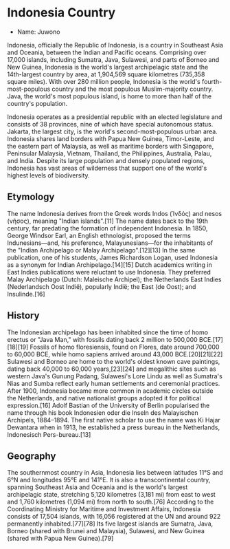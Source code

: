# Indonesia Country

- Name: Juwono

Indonesia, officially the Republic of Indonesia, is a country in Southeast Asia and Oceania, between the Indian and Pacific oceans. Comprising over 17,000 islands, including Sumatra, Java, Sulawesi, and parts of Borneo and New Guinea, Indonesia is the world's largest archipelagic state and the 14th-largest country by area, at 1,904,569 square kilometres (735,358 square miles). With over 280 million people, Indonesia is the world's fourth-most-populous country and the most populous Muslim-majority country. Java, the world's most populous island, is home to more than half of the country's population.

Indonesia operates as a presidential republic with an elected legislature and consists of 38 provinces, nine of which have special autonomous status. Jakarta, the largest city, is the world's second-most-populous urban area. Indonesia shares land borders with Papua New Guinea, Timor-Leste, and the eastern part of Malaysia, as well as maritime borders with Singapore, Peninsular Malaysia, Vietnam, Thailand, the Philippines, Australia, Palau, and India. Despite its large population and densely populated regions, Indonesia has vast areas of wilderness that support one of the world's highest levels of biodiversity.

## Etymology

The name Indonesia derives from the Greek words Indos (Ἰνδός) and nesos (νῆσος), meaning "Indian islands".[11] The name dates back to the 19th century, far predating the formation of independent Indonesia. In 1850, George Windsor Earl, an English ethnologist, proposed the terms Indunesians—and, his preference, Malayunesians—for the inhabitants of the "Indian Archipelago or Malay Archipelago".[12][13] In the same publication, one of his students, James Richardson Logan, used Indonesia as a synonym for Indian Archipelago.[14][15] Dutch academics writing in East Indies publications were reluctant to use Indonesia. They preferred Malay Archipelago (Dutch: Maleische Archipel); the Netherlands East Indies (Nederlandsch Oost Indië), popularly Indië; the East (de Oost); and Insulinde.[16]

## History

The Indonesian archipelago has been inhabited since the time of homo erectus or "Java Man," with fossils dating back 2 million to 500,000 BCE.[17][18][19] Fossils of homo floresiensis, found on Flores, date around 700,000 to 60,000 BCE, while homo sapiens arrived around 43,000 BCE.[20][21][22] Sulawesi and Borneo are home to the world's oldest known cave paintings, dating back 40,000 to 60,000 years,[23][24] and megalithic sites such as western Java's Gunung Padang, Sulawesi's Lore Lindu as well as Sumatra's Nias and Sumba reflect early human settlements and ceremonial practices.
After 1900, Indonesia became more common in academic circles outside the Netherlands, and native nationalist groups adopted it for political expression.[16] Adolf Bastian of the University of Berlin popularised the name through his book Indonesien oder die Inseln des Malayischen Archipels, 1884–1894. The first native scholar to use the name was Ki Hajar Dewantara when in 1913, he established a press bureau in the Netherlands, Indonesisch Pers-bureau.[13]

## Geography

The southernmost country in Asia, Indonesia lies between latitudes 11°S and 6°N and longitudes 95°E and 141°E. It is also a transcontinental country, spanning Southeast Asia and Oceania and is the world's largest archipelagic state, stretching 5,120 kilometres (3,181 mi) from east to west and 1,760 kilometres (1,094 mi) from north to south.[76] According to the Coordinating Ministry for Maritime and Investment Affairs, Indonesia consists of 17,504 islands, with 16,056 registered at the UN and around 922 permanently inhabited.[77][78] Its five largest islands are Sumatra, Java, Borneo (shared with Brunei and Malaysia), Sulawesi, and New Guinea (shared with Papua New Guinea).[79]
